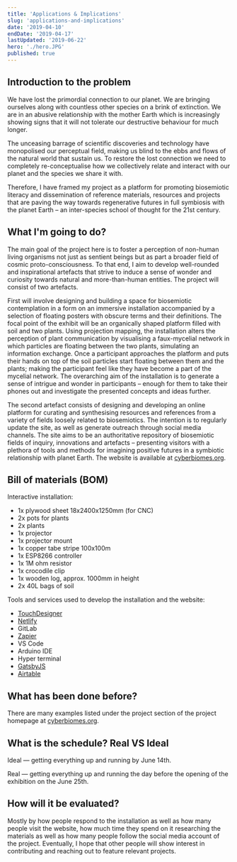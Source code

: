 ```yaml
---
title: 'Applications & Implications'
slug: 'applications-and-implications'
date: '2019-04-10'
endDate: '2019-04-17'
lastUpdated: '2019-06-22'
hero: './hero.JPG'
published: true
---
```


## Introduction to the problem

We have lost the primordial connection to our planet. We are bringing ourselves along with countless other species on a brink of extinction. We are in an abusive relationship with the mother Earth which is increasingly showing signs that it will not tolerate our destructive behaviour for much longer.

The unceasing barrage of scientific discoveries and technology have monopolised our perceptual field, making us blind to the ebbs and flows of the natural world that sustain us. To restore the lost connection we need to completely re-conceptualise how we collectively relate and interact with our planet and the species we share it with.

Therefore, I have framed my project as a platform for promoting biosemiotic literacy and dissemination of reference materials, resources and projects that are paving the way towards regenerative futures in full symbiosis with the planet Earth – an inter-species school of thought for the 21st century.

## What I'm going to do?

The main goal of the project here is to foster a perception of non-human living organisms not just as sentient beings but as part a broader field of cosmic proto-consciousness. To that end, I aim to develop well-rounded and inspirational artefacts that strive to induce a sense of wonder and curiosity towards natural and more-than-human entities. The project will consist of two artefacts.

First will involve designing and building a space for biosemiotic contemplation in a form on an immersive installation accompanied by a selection of floating posters with obscure terms and their definitions. The focal point of the exhibit will be an organically shaped platform filled with soil and two plants. Using projection mapping, the installation alters the perception of plant communication by visualising a faux-mycelial network in which particles are floating between the two plants, simulating an information exchange. Once a participant approaches the platform and puts their hands on top of the soil particles start floating between them and the plants; making the participant feel like they have become a part of the mycelial network. The overarching aim of the installation is to generate a sense of intrigue and wonder in participants – enough for them to take their phones out and investigate the presented concepts and ideas further.

The second artefact consists of designing and developing an online platform for curating and synthesising resources and references from a variety of fields loosely related to biosemiotics. The intention is to regularly update the site, as well as generate outreach through social media channels. The site aims to be an authoritative repository of biosemiotic fields of inquiry, innovations and artefacts – presenting visitors with a plethora of tools and methods for imagining positive futures in a symbiotic relationship with planet Earth. The website is available at [cyberbiomes.org](https://cyberbiomes.org).

## Bill of materials (BOM)

Interactive installation:

- 1x plywood sheet 18x2400x1250mm (for CNC)
- 2x pots for plants
- 2x plants
- 1x projector
- 1x projector mount
- 1x copper tabe stripe 100x100m
- 1x ESP8266 controller
- 1x 1M ohm resistor
- 1x crocodile clip
- 1x wooden log, approx. 1000mm in height
- 2x 40L bags of soil

Tools and services used to develop the installation and the website:

- [TouchDesigner](https://www.derivative.ca/)
- [Netlify](http://netlify.com)
- GitLab
- [Zapier](https://zapier.com)
- VS Code
- Arduino IDE
- Hyper terminal
- [GatsbyJS](https://www.gatsbyjs.org/)
- [Airtable](https://airtable.com)

## What has been done before?

There are many examples listed under the project section of the project homepage at [cyberbiomes.org](https://cyberbiomes.org/).

## What is the schedule? Real VS Ideal

Ideal — getting everything up and running by June 14th.

Real — getting everything up and running the day before the opening of the exhibition on the June 25th.

## How will it be evaluated?

Mostly by how people respond to the installation as well as how many people visit the website, how much time they spend on it researching the materials as well as how many people follow the social media account of the project. Eventually, I hope that other people will show interest in contributing and reaching out to feature relevant projects.
